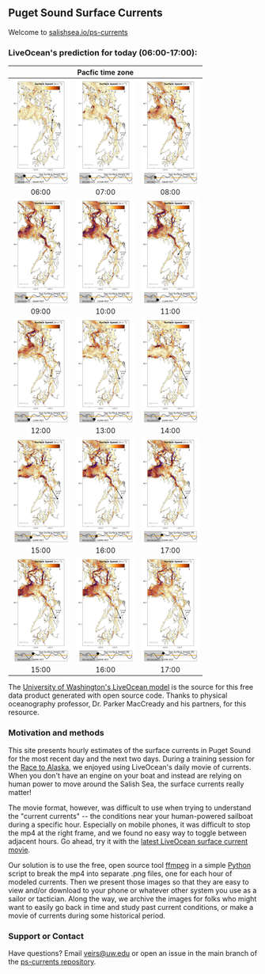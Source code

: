 ## Puget Sound Surface Currents

Welcome to [salishsea.io/ps-currents](https://salishsea.io/ps-currents)

### LiveOcean's prediction for today (06:00-17:00):

|                                                                                                                 |                                                Pacfic time zone                                                 |                                                                                                                 |
|:---------------------------------------------------------------------------------------------------------------:|:---------------------------------------------------------------------------------------------------------------:|:---------------------------------------------------------------------------------------------------------------:| 
| [![LiveOcean surface currents](data/latest-LO/thumbs/plot_0014.png)](data/latest-LO/img/plot_0014.png)<br>06:00 | [![LiveOcean surface currents](data/latest-LO/thumbs/plot_0015.png)](data/latest-LO/img/plot_0015.png)<br>07:00 | [![LiveOcean surface currents](data/latest-LO/thumbs/plot_0016.png)](data/latest-LO/img/plot_0016.png)<br>08:00 |
| [![LiveOcean surface currents](data/latest-LO/thumbs/plot_0017.png)](data/latest-LO/img/plot_0017.png)<br>09:00 | [![LiveOcean surface currents](data/latest-LO/thumbs/plot_0018.png)](data/latest-LO/img/plot_0018.png)<br>10:00 | [![LiveOcean surface currents](data/latest-LO/thumbs/plot_0019.png)](data/latest-LO/img/plot_0019.png)<br>11:00 |
| [![LiveOcean surface currents](data/latest-LO/thumbs/plot_0020.png)](data/latest-LO/img/plot_0020.png)<br>12:00 | [![LiveOcean surface currents](data/latest-LO/thumbs/plot_0021.png)](data/latest-LO/img/plot_0021.png)<br>13:00 | [![LiveOcean surface currents](data/latest-LO/thumbs/plot_0022.png)](data/latest-LO/img/plot_0022.png)<br>14:00 |
| [![LiveOcean surface currents](data/latest-LO/thumbs/plot_0023.png)](data/latest-LO/img/plot_0023.png)<br>15:00 | [![LiveOcean surface currents](data/latest-LO/thumbs/plot_0024.png)](data/latest-LO/img/plot_0024.png)<br>16:00 | [![LiveOcean surface currents](data/latest-LO/thumbs/plot_0025.png)](data/latest-LO/img/plot_0025.png)<br>17:00 |
| [![LiveOcean surface currents](data/latest-LO/thumbs/plot_0026.png)](data/latest-LO/img/plot_0026.png)<br>15:00 | [![LiveOcean surface currents](data/latest-LO/thumbs/plot_0026.png)](data/latest-LO/img/plot_0026.png)<br>16:00 | [![LiveOcean surface currents](data/latest-LO/thumbs/plot_0027.png)](data/latest-LO/img/plot_0027.png)<br>17:00 |


The [University of Washington's LiveOcean model](https://faculty.washington.edu/pmacc/LO/LiveOcean.html) is the source for this free data product generated with open source code. Thanks to physical oceanography professor, Dr. Parker MacCready and his partners, for this resource.

### Motivation and methods

This site presents hourly estimates of the surface currents in Puget Sound for the most recent day and the next two days. During a training session for the [Race to Alaska](https://r2ak.com), we enjoyed using LiveOcean's daily movie of currents. When you don't have an engine on your boat and instead are relying on human power to move around the Salish Sea, the surface currents really matter!

The movie format, however, was difficult to use when trying to understand the "current currents" -- the conditions near your human-powered sailboat during a specific hour. Especially on mobile phones, it was difficult to stop the mp4 at the right frame, and we found no easy way to toggle between adjacent hours. Go ahead, try it with the [latest LiveOcean surface current movie](https://faculty.washington.edu/pmacc/LO/p5_PS_speed_top.html).

Our solution is to use the free, open source tool [ffmpeg](https://ffmpeg.org/) in a simple [Python](https://www.python.org/) script to break the mp4 into separate .png files, one for each hour of modeled currents. Then we present those images so that they are easy to view and/or download to your phone or whatever other system you use as a sailor or tactician. Along the way, we archive the images for folks who might want to easily go back in time and study past current conditions, or make a movie of currents during some historical period.

### Support or Contact

Have questions? Email veirs@uw.edu or open an issue in the main branch of the [ps-currents repository](https://github.com/salish-sea/ps-currents).
